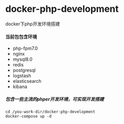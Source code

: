 # docker-php-development
docker下php开发环境搭建

#### 当前包包含环境

- php-fpm7.0
- nginx
- mysql8.0
- redis
- postgresql
- logstash
- elasticsearch
- kibana

##### 包含一些主流的phper开发环境，可实现开发搭建

```linux
cd /you-work-dir/docker-php-development
docker-compose up -d
```
